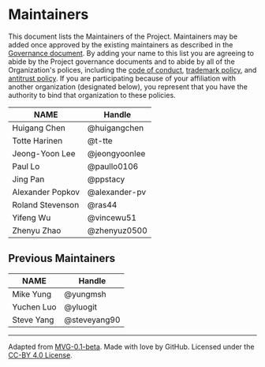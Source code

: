 # Maintainers

This document lists the Maintainers of the Project. Maintainers may be added once approved by the existing maintainers as described in the [Governance document](./GOVERNANCE.md). By adding your name to this list you are agreeing to abide by the Project governance documents and to abide by all of the Organization's polices, including the [code of conduct](./CODE-OF-CONDUCT.md), [trademark policy](./TRADEMARKS.md), and [antitrust policy](./ANTITRUST.md). If you are participating because of your affiliation with another organization (designated below), you represent that you have the authority to bind that organization to these policies.

| **NAME** | **Handle** |
| --- | --- |
| Huigang Chen | @huigangchen |
| Totte Harinen | @t-tte |
| Jeong-Yoon Lee | @jeongyoonlee |
| Paul Lo | @paullo0106 |
| Jing Pan | @ppstacy |
| Alexander Popkov | @alexander-pv |
| Roland Stevenson | @ras44 |
| Yifeng Wu | @vincewu51 |
| Zhenyu Zhao | @zhenyuz0500 |

## Previous Maintainers

| **NAME** | **Handle** |
| --- | --- |
| Mike Yung | @yungmsh |
| Yuchen Luo | @yluogit |
| Steve Yang | @steveyang90 |

---
Adapted from [MVG-0.1-beta](https://github.com/github/MVG/tree/v0.1-beta).
Made with love by GitHub. Licensed under the [CC-BY 4.0 License](https://creativecommons.org/licenses/by-sa/4.0/).
